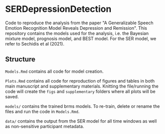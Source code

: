 # SERDepressionDetection

Code to reproduce the analysis from the paper "A Generalizable Speech Emotion Recognition Model Reveals Depression and Remission". This repository contains the models used for the analysis, i.e. the Bayesian mixture model, prognosis model, and BEST model. For the SER model, we refer to Sechidis et al (2021).

## Structure
`Models.Rmd` contains all code for model creation.

`Plots.Rmd` contains all code for reproduction of figures and tables in both main manuscript and supplementary materials. Knitting the file/running the code will create the `figs` and `supplementary` folders where all plots will be saved.

`models/` contains the trained brms models. To re-train, delete or rename the files and run the code in `Models.Rmd`.

`data/` contains the output from the SER model for all time windows as well as non-sensitive participant metadata. 
